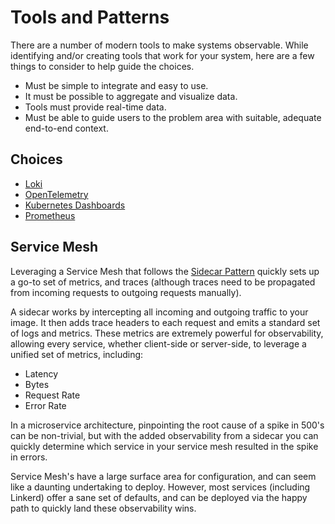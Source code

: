 # Tools and Patterns

There are a number of modern tools to make systems observable. While identifying and/or creating tools that work for your system, here are a few things to consider to help guide the choices.

- Must be simple to integrate and easy to use.
- It must be possible to aggregate and visualize data.
- Tools must provide real-time data.
- Must be able to guide users to the problem area with suitable, adequate end-to-end context.

## Choices

- [Loki](./loki.md)
- [OpenTelemetry](./OpenTelemetry.md)
- [Kubernetes Dashboards](./KubernetesDashboards.md)
- [Prometheus](./Prometheus.md)

## Service Mesh

Leveraging a Service Mesh that follows the [Sidecar Pattern](https://www.oreilly.com/library/view/designing-distributed-systems/9781491983638/ch02.html#:~:text=The%20sidecar%20pattern%20is%20a,first%20is%20the%20application%20container.&text=In%20addition%20to%20the%20application,without%20the%20application%20container's%20knowledge.) quickly sets up a go-to set of metrics, and traces (although traces need to be propagated from incoming requests to outgoing requests manually).

A sidecar works by intercepting all incoming and outgoing traffic to your image. It then adds trace headers to each request and emits a standard set of logs and metrics. These metrics are extremely powerful for observability, allowing every service, whether client-side or server-side, to leverage a unified set of metrics, including:

- Latency
- Bytes
- Request Rate
- Error Rate

In a microservice architecture, pinpointing the root cause of a spike in 500's can be non-trivial, but with the added observability from a sidecar you can quickly determine which service in your service mesh resulted in the spike in errors.

Service Mesh's have a large surface area for configuration, and can seem like a daunting undertaking to deploy. However, most services (including Linkerd) offer a sane set of defaults, and can be deployed via the happy path to quickly land these observability wins.
